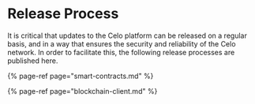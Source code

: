 # Release Process

It is critical that updates to the Celo platform can be released on a regular basis, and in a way that ensures the security and reliability of the Celo network. In order to facilitate this, the following release processes are published here.

{% page-ref page="smart-contracts.md" %}

{% page-ref page="blockchain-client.md" %}
